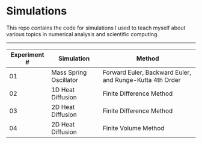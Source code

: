 # Simulations

This repo contains the code for simulations I used to teach myself about various topics in numerical analysis and scientific computing.


---
Experiment # | Simulation | Method
--- | --- | ---
01 | Mass Spring Oscillator | Forward Euler, Backward Euler, and Runge-Kutta 4th Order
02 | 1D Heat Diffusion | Finite Difference Method
03 | 2D Heat Diffusion | Finite Difference Method
04 | 2D Heat Diffusion | Finite Volume Method